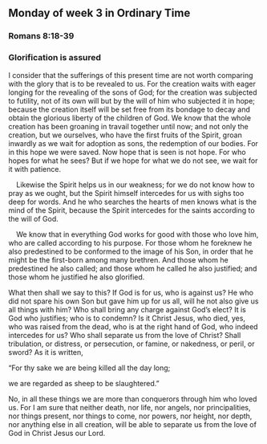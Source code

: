 ## Monday of week 3 in Ordinary Time

### Romans 8:18-39

### Glorification is assured

I consider that the sufferings of this present time are not worth comparing with the glory that is to be revealed to us. For the creation waits with eager longing for the revealing of the sons of God; for the creation was subjected to futility, not of its own will but by the will of him who subjected it in hope; because the creation itself will be set free from its bondage to decay and obtain the glorious liberty of the children of God. We know that the whole creation has been groaning in travail together until now; and not only the creation, but we ourselves, who have the first fruits of the Spirit, groan inwardly as we wait for adoption as sons, the redemption of our bodies. For in this hope we were saved. Now hope that is seen is not hope. For who hopes for what he sees? But if we hope for what we do not see, we wait for it with patience.

    Likewise the Spirit helps us in our weakness; for we do not know how to pray as we ought, but the Spirit himself intercedes for us with sighs too deep for words. And he who searches the hearts of men knows what is the mind of the Spirit, because the Spirit intercedes for the saints according to the will of God.

    We know that in everything God works for good with those who love him, who are called according to his purpose. For those whom he foreknew he also predestined to be conformed to the image of his Son, in order that he might be the first-born among many brethren. And those whom he predestined he also called; and those whom he called he also justified; and those whom he justified he also glorified.

What then shall we say to this? If God is for us, who is against us? He who did not spare his own Son but gave him up for us all, will he not also give us all things with him? Who shall bring any charge against God’s elect? It is God who justifies; who is to condemn? Is it Christ Jesus, who died, yes, who was raised from the dead, who is at the right hand of God, who indeed intercedes for us? Who shall separate us from the love of Christ? Shall tribulation, or distress, or persecution, or famine, or nakedness, or peril, or sword? As it is written,

“For thy sake we are being killed all the day long;

we are regarded as sheep to be slaughtered.”

No, in all these things we are more than conquerors through him who loved us. For I am sure that neither death, nor life, nor angels, nor principalities, nor things present, nor things to come, nor powers, nor height, nor depth, nor anything else in all creation, will be able to separate us from the love of God in Christ Jesus our Lord.